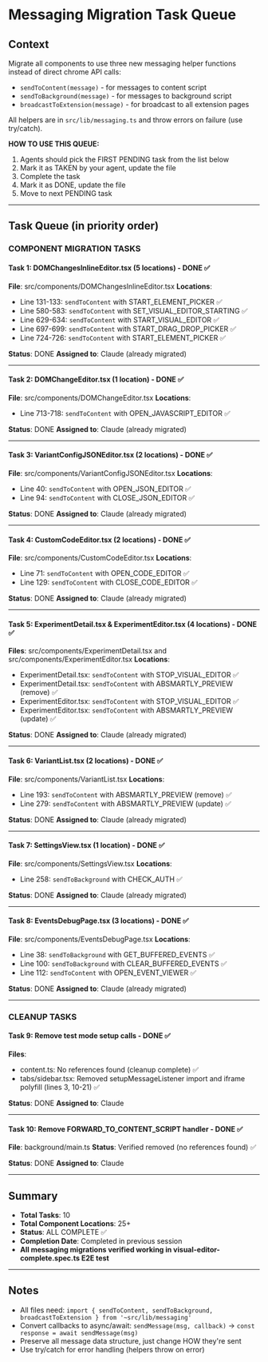 # Messaging Migration Task Queue

## Context
Migrate all components to use three new messaging helper functions instead of direct chrome API calls:
- `sendToContent(message)` - for messages to content script
- `sendToBackground(message)` - for messages to background script
- `broadcastToExtension(message)` - for broadcast to all extension pages

All helpers are in `src/lib/messaging.ts` and throw errors on failure (use try/catch).

**HOW TO USE THIS QUEUE:**
1. Agents should pick the FIRST PENDING task from the list below
2. Mark it as TAKEN by your agent, update the file
3. Complete the task
4. Mark it as DONE, update the file
5. Move to next PENDING task

---

## Task Queue (in priority order)

### COMPONENT MIGRATION TASKS

#### Task 1: DOMChangesInlineEditor.tsx (5 locations) - DONE ✅
**File**: src/components/DOMChangesInlineEditor.tsx
**Locations**:
- Line 131-133: `sendToContent` with START_ELEMENT_PICKER ✅
- Line 580-583: `sendToContent` with SET_VISUAL_EDITOR_STARTING ✅
- Line 629-634: `sendToContent` with START_VISUAL_EDITOR ✅
- Line 697-699: `sendToContent` with START_DRAG_DROP_PICKER ✅
- Line 724-726: `sendToContent` with START_ELEMENT_PICKER ✅

**Status**: DONE
**Assigned to**: Claude (already migrated)

---

#### Task 2: DOMChangeEditor.tsx (1 location) - DONE ✅
**File**: src/components/DOMChangeEditor.tsx
**Locations**:
- Line 713-718: `sendToContent` with OPEN_JAVASCRIPT_EDITOR ✅

**Status**: DONE
**Assigned to**: Claude (already migrated)

---

#### Task 3: VariantConfigJSONEditor.tsx (2 locations) - DONE ✅
**File**: src/components/VariantConfigJSONEditor.tsx
**Locations**:
- Line 40: `sendToContent` with OPEN_JSON_EDITOR ✅
- Line 94: `sendToContent` with CLOSE_JSON_EDITOR ✅

**Status**: DONE
**Assigned to**: Claude (already migrated)

---

#### Task 4: CustomCodeEditor.tsx (2 locations) - DONE ✅
**File**: src/components/CustomCodeEditor.tsx
**Locations**:
- Line 71: `sendToContent` with OPEN_CODE_EDITOR ✅
- Line 129: `sendToContent` with CLOSE_CODE_EDITOR ✅

**Status**: DONE
**Assigned to**: Claude (already migrated)

---

#### Task 5: ExperimentDetail.tsx & ExperimentEditor.tsx (4 locations) - DONE ✅
**Files**: src/components/ExperimentDetail.tsx and src/components/ExperimentEditor.tsx
**Locations**:
- ExperimentDetail.tsx: `sendToContent` with STOP_VISUAL_EDITOR ✅
- ExperimentDetail.tsx: `sendToContent` with ABSMARTLY_PREVIEW (remove) ✅
- ExperimentEditor.tsx: `sendToContent` with STOP_VISUAL_EDITOR ✅
- ExperimentEditor.tsx: `sendToContent` with ABSMARTLY_PREVIEW (update) ✅

**Status**: DONE
**Assigned to**: Claude (already migrated)

---

#### Task 6: VariantList.tsx (2 locations) - DONE ✅
**File**: src/components/VariantList.tsx
**Locations**:
- Line 193: `sendToContent` with ABSMARTLY_PREVIEW (remove) ✅
- Line 279: `sendToContent` with ABSMARTLY_PREVIEW (update) ✅

**Status**: DONE
**Assigned to**: Claude (already migrated)

---

#### Task 7: SettingsView.tsx (1 location) - DONE ✅
**File**: src/components/SettingsView.tsx
**Locations**:
- Line 258: `sendToBackground` with CHECK_AUTH ✅

**Status**: DONE
**Assigned to**: Claude (already migrated)

---

#### Task 8: EventsDebugPage.tsx (3 locations) - DONE ✅
**File**: src/components/EventsDebugPage.tsx
**Locations**:
- Line 38: `sendToBackground` with GET_BUFFERED_EVENTS ✅
- Line 100: `sendToBackground` with CLEAR_BUFFERED_EVENTS ✅
- Line 112: `sendToContent` with OPEN_EVENT_VIEWER ✅

**Status**: DONE
**Assigned to**: Claude (already migrated)

---

### CLEANUP TASKS

#### Task 9: Remove test mode setup calls - DONE ✅
**Files**:
- content.ts: No references found (cleanup complete) ✅
- tabs/sidebar.tsx: Removed setupMessageListener import and iframe polyfill (lines 3, 10-21) ✅

**Status**: DONE
**Assigned to**: Claude

---

#### Task 10: Remove FORWARD_TO_CONTENT_SCRIPT handler - DONE ✅
**File**: background/main.ts
**Status**: Verified removed (no references found) ✅

**Status**: DONE
**Assigned to**: Claude

---

## Summary
- **Total Tasks**: 10
- **Total Component Locations**: 25+
- **Status**: ALL COMPLETE ✅
- **Completion Date**: Completed in previous session
- **All messaging migrations verified working in visual-editor-complete.spec.ts E2E test**

---

## Notes
- All files need: `import { sendToContent, sendToBackground, broadcastToExtension } from '~src/lib/messaging'`
- Convert callbacks to async/await: `sendMessage(msg, callback)` → `const response = await sendMessage(msg)`
- Preserve all message data structure, just change HOW they're sent
- Use try/catch for error handling (helpers throw on error)
